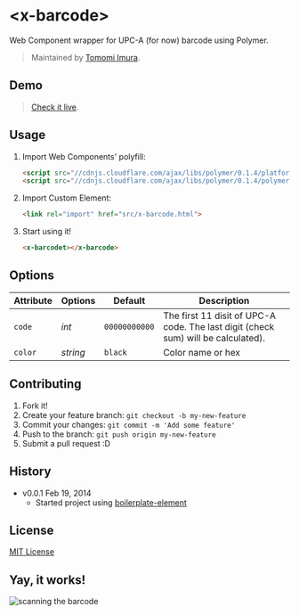 # &lt;x-barcode&gt;

Web Component wrapper for UPC-A (for now) barcode using Polymer.

> Maintained by [Tomomi Imura](https://github.com/girliemac).

## Demo

> [Check it live](http://girliemac.github.io/x-barcode).

## Usage

1. Import Web Components' polyfill:

	```html
	<script src="//cdnjs.cloudflare.com/ajax/libs/polymer/0.1.4/platform.js"></script>
	<script src="//cdnjs.cloudflare.com/ajax/libs/polymer/0.1.4/polymer.js"></script>
	```

2. Import Custom Element:

	```html
	<link rel="import" href="src/x-barcode.html">
	```

3. Start using it!

	```html
	<x-barcodet></x-barcode>
	```

## Options

Attribute  | Options                   | Default             | Description
---        | ---                       | ---                 | ---
`code`      | *int*                  | `00000000000`               | The first 11 disit of UPC-A code. The last digit (check sum) will be calculated).
`color`      | *string* 	   | `black`               | Color name or hex


## Contributing

1. Fork it!
2. Create your feature branch: `git checkout -b my-new-feature`
3. Commit your changes: `git commit -m 'Add some feature'`
4. Push to the branch: `git push origin my-new-feature`
5. Submit a pull request :D

## History

* v0.0.1 Feb 19, 2014
	* Started project using [boilerplate-element](https://github.com/customelements/boilerplate-element)

## License

[MIT License](http://opensource.org/licenses/MIT)

## Yay, it works!

![scanning the barcode](https://lh4.googleusercontent.com/-cUBi64JvpGA/UwWk1J2iDCI/AAAAAAAAKH4/1d01QeASmls/w433-h770/14+-+1)